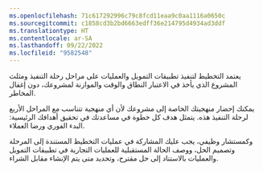 ```yaml
---
ms.openlocfilehash: 71c617292996c79c8fcd11eaa9c0aa1116a0650c
ms.sourcegitcommit: c1858cd3b2bd6663edff36e214795d4934ad3ddf
ms.translationtype: HT
ms.contentlocale: ar-SA
ms.lasthandoff: 09/22/2022
ms.locfileid: "9582548"
---
```

يعتمد التخطيط لتنفيذ تطبيقات التمويل والعمليات على مراحل رحلة التنفيذ ومثلث المشروع الذي يأخذ في الاعتبار النطاق والوقت والموازنة لمشروعك، دون إغفال المخاطر. 

يمكنك إحضار منهجيتك الخاصة إلى مشروعك لأن أي منهجية تتناسب مع المراحل الأربع لرحلة التنفيذ هذه. يتمثل هدف كل خطوة في مساعدتك في تحقيق أهدافك الرئيسية: البدء الفوري ورضا العملاء. 

وكمستشار وظيفي، يجب عليك المشاركة في عمليات التخطيط المستندة إلى المرحلة وتصميم الحل، ووصف الحالة المستقبلية للعمليات التجارية في تطبيقات التمويل والعمليات بالاستناد إلى حل مقترح، وتحديد متى يتم الإنشاء مقابل الشراء.

